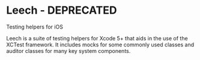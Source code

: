 # Leech - DEPRECATED

Testing helpers for iOS

Leech is a suite of testing helpers for Xcode 5+ that aids in the use of the XCTest framework.  It includes mocks for some commonly used classes and auditor classes for many key system components.

